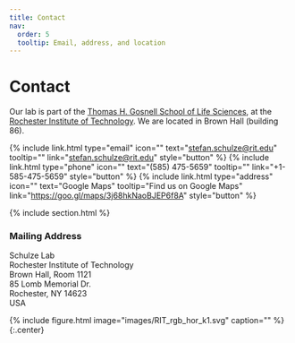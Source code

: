 ```yaml
---
title: Contact
nav:
  order: 5
  tooltip: Email, address, and location
---
```


# <i class="fas fa-envelope"></i>Contact

Our lab is part of the [Thomas H. Gosnell School of Life Sciences](https://www.rit.edu/science/thomas-h-gosnell-school-life-sciences), at the [Rochester Institute of Technology](https://www.rit.edu).
We are located in Brown Hall (building 86).

{%
  include link.html
  type="email"
  icon=""
  text="stefan.schulze@rit.edu"
  tooltip=""
  link="stefan.schulze@rit.edu"
  style="button"
%}
{%
  include link.html
  type="phone"
  icon=""
  text="(585) 475-5659"
  tooltip=""
  link="+1-585-475-5659"
  style="button"
%}
{%
  include link.html
  type="address"
  icon=""
  text="Google Maps"
  tooltip="Find us on Google Maps"
  link="https://goo.gl/maps/3j68hkNaoBJEP6f8A"
  style="button"
%}

{% include section.html %}

### <i class="fas fa-mail-bulk"></i>Mailing Address

Schulze Lab<br>
Rochester Institute of Technology<br>
Brown Hall, Room 1121<br>
85 Lomb Memorial Dr.<br>
Rochester, NY 14623<br>
USA

{%
  include figure.html
  image="images/RIT_rgb_hor_k1.svg"
  caption=""
%}
{:.center}
